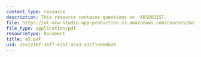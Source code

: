 ```yaml
---
content_type: resource
description: This resource contains questions on  ABSURDIST.
file: https://ol-ocw-studio-app-production.s3.amazonaws.com/courses/mas-962-common-sense-reasoning-for-interactive-applications-fall-2006/2ea1216f3bffe75f45a3a32f1e866b28_a5.pdf
file_type: application/pdf
resourcetype: Document
title: a5.pdf
uid: 2ea1216f-3bff-e75f-45a3-a32f1e866b28
---
```

